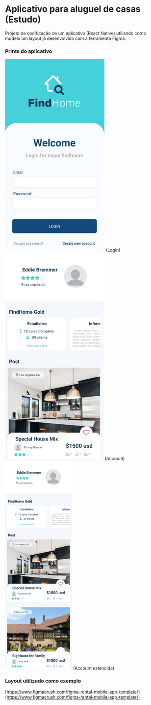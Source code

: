 # Aplicativo para aluguel de casas (Estudo)

Projeto de codificação de um aplicativo (React Native) utiliando como modelo um layout já desenvolvido com a ferramenta Figma.

### Prints do aplicativo
<img src="__prints/login.PNG">
(Login)


<img src="__prints/account.PNG">
(Account)


<img src="__prints/account-extended.PNG">
(Account estendida)

### Layout utilizado como exemplo
[https://www.figmacrush.com/figma-rental-mobile-app-template/](https://www.figmacrush.com/figma-rental-mobile-app-template/)
